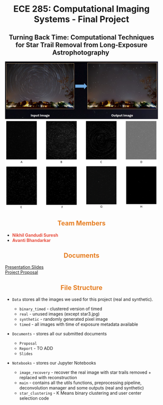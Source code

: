 <div align="center">

# <span>ECE 285: Computational Imaging Systems - Final Project 

## Turning Back Time: Computational Techniques for Star Trail Removal ​from Long-Exposure Astrophotography ​</span>

![Example](https://github.com/GSNikhil/star-trail-removal/blob/main/Data/example.png)
![Synthetic examples](https://github.com/GSNikhil/star-trail-removal/blob/main/Data/comp.png)


</div>

## <div align="center"><span style="color: #e67e22;">Team Members</span></div>
- **<span style="color: #e74c3c;">Nikhil Gandudi Suresh</span>**
- **<span style="color: #e74c3c;">Avanti Bhandarkar</span>**

## <div align="center"><span style="color: #e67e22;">Documents</span></div>

[Presentation Slides](https://github.com/GSNikhil/star-trail-removal/blob/main/Documents/ECE285_Slides.pdf) <br>
[Project Proposal](https://github.com/GSNikhil/star-trail-removal/blob/main/Documents/ECE285_Proposal.pdf) <br>

## <div align="center"><span style="color: #e67e22;">File Structure</span></div>
* `Data` stores all the images we used for this project (real and synthetic).
  * `binary_timed` - clustered version of timed
  * `real` - unused images (except star3.jpg)
  * `synthetic` - randomly generated pixel image
  * `timed` - all images with time of exposure metadata available

* `Documents` - stores all our submitted documents
  * `Proposal` 
  * `Report` - TO ADD
  * `Slides`

* `Notebooks` - stores our Jupyter Notebooks
  * `image_recovery` - recover the real image with star trails removed + replaced with reconstruction
  * `main` - contains all the utils functions, preprocessing pipeline, deconvolution manager and some outputs (real and synthetic)
  * `star_clustering` - K Means binary clustering and user center selection code



